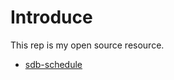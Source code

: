 # Introduce
This rep is my open source resource.

- [sdb-schedule] 


[sdb-schedule]: https://github.com/shudingbo/sdb-schedule